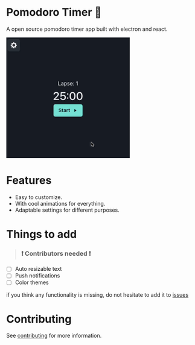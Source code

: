 # Pomodoro Timer 🍅

A open source pomodoro timer app built with electron and react.

<img style="justify-content='center'; display='block'" height="320px" src="./public/github-demo.gif"></img>

# Features

- Easy to customize.
- With cool animations for everything.
- Adaptable settings for different purposes.

# Things to add

> ### ❗️ Contributors needed ❗️

- [ ] Auto resizable text
- [ ] Push notifications
- [ ] Color themes

if you think any functionality is missing, do not hesitate to add it to [issues](https://github.com/pauchiner/pomodoro-timer/issues)

# Contributing

See [contributing](https://github.com/pauchiner/pomodoro-timer/blob/main/CONTRIBUTING.md) for more information.
